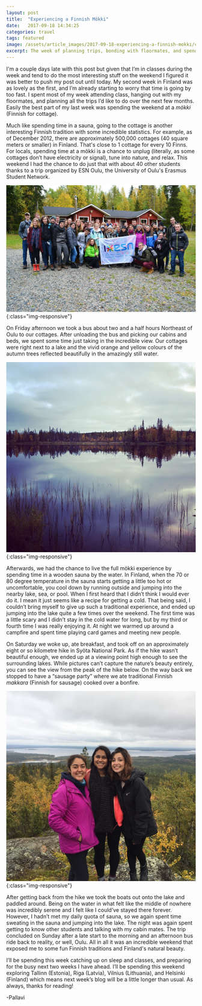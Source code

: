 ```yaml
---
layout: post
title:  "Experiencing a Finnish Mökki"
date:   2017-09-18 14:34:25
categories: travel
tags: featured
image: /assets/article_images/2017-09-18-experiencing-a-finnish-mokki/cover.jpg
excerpt: The week of planning trips, bonding with floormates, and spending a weekend at a mökki!
---
```


I'm a couple days late with this post but given that I’m in classes during the week and tend to do the most interesting stuff on the weekend I figured it was better to push my post out until today. My second week in Finland was as lovely as the first, and I’m already starting to worry that time is going by too fast. I spent most of my week attending class, hanging out with my floormates, and planning all the trips I’d like to do over the next few months. Easily the best part of my last week was spending the weekend at a *mökki* (Finnish for cottage).

Much like spending time in a sauna, going to the cottage is another interesting Finnish tradition with some incredible statistics. For example, as of December 2012, there are approximately 500,000 cottages (40 square meters or smaller) in Finland. That's close to 1 cottage for every 10 Finns. For locals, spending time at a mökki is a chance to unplug (literally, as some cottages don’t have electricity or signal), tune into nature, and relax. This weekend I had the chance to do just that with about 40 other students thanks to a trip organized by ESN Oulu, the University of Oulu's Erasmus Student Network.

![The lovely people I spent my weekend with](/assets/article_images/2017-09-18-experiencing-a-finnish-mokki/esn-group.jpg){:class="img-responsive"}

On Friday afternoon we took a bus about two and a half hours Northeast of Oulu to our cottages. After unloading the bus and picking our cabins and beds, we spent some time just taking in the incredible view. Our cottages were right next to a lake and the vivid orange and yellow colours of the autumn trees reflected beautifully in the amazingly still water.

![View of the lake outside our cottage](/assets/article_images/2017-09-18-experiencing-a-finnish-mokki/lake.jpg){:class="img-responsive"}

Afterwards, we had the chance to live the full mökki experience by spending time in a wooden sauna by the water. In Finland, when the 70 or 80 degree temperature in the sauna starts getting a little too hot or uncomfortable, you cool down by running outside and jumping into the nearby lake, sea, or pool. When I first heard that I didn’t think I would ever do it. I mean it just seems like a recipe for getting a cold. That being said, I couldn’t bring myself to give up such a traditional experience, and ended up jumping into the lake quite a few times over the weekend. The first time was a little scary and I didn’t stay in the cold water for long, but by my third or fourth time I was really enjoying it. At night we warmed up around a campfire and spent time playing card games and meeting new people.

On Saturday we woke up, ate breakfast, and took off on an approximately eight or so kilometre hike in Syöta National Park. As if the hike wasn’t beautiful enough, we ended up at a viewing point high enough to see the surrounding lakes. While pictures can’t capture the nature’s beauty entirely, you can see the view from the peak of the hike below. On the way back we stopped to have a “sausage party” where we ate traditional Finnish *makkara* (Finnish for sausage) cooked over a bonfire.

![My roommates and I at the peak of our hike in Syöte National Park](/assets/article_images/2017-09-18-experiencing-a-finnish-mokki/hike-roommates.jpg){:class="img-responsive"}

After getting back from the hike we took the boats out onto the lake and paddled around. Being on the water in what felt like the middle of nowhere was incredibly serene and I felt like I could’ve stayed there forever. However, I hadn’t met my daily quota of sauna, so we again spent time sweating in the sauna and jumping into the lake. The night was again spent getting to know other students and talking with my cabin mates. The trip concluded on Sunday after a late start to the morning and an afternoon bus ride back to reality, or well, Oulu. All in all it was an incredible weekend that exposed me to some fun Finnish traditions and Finland's natural beauty.

I’ll be spending this week catching up on sleep and classes, and preparing for the busy next two weeks I have ahead. I’ll be spending this weekend exploring Tallinn (Estonia), Riga (Latvia), Vilnius (Lithuania), and Helsinki (Finland) which means next week’s blog will be a little longer than usual. As always, thanks for reading!

-Pallavi
